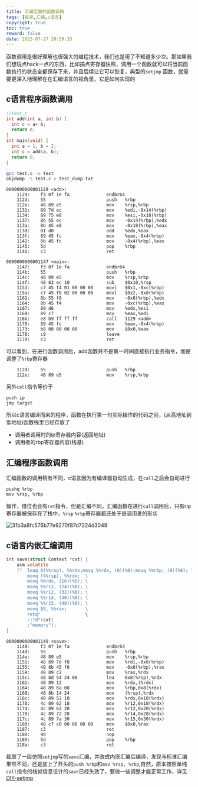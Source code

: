 ```yaml
---
title: 汇编层面的函数调用
tags: [目录,汇编,c语言]
copyright: true
toc: true
reward: false
date: 2023-07-27 20:59:33 
---
```


 函数调用是很好理解也很强大的编程技术，我们也是用了不知道多少次。那如果我们想玩点hack一点的东西，比如搞点寄存器快照，调用一个函数就可以将当前函数执行的状态全都保存下来，并且后续让它可以恢复，典型的`setjmp` 函数，就需要更深入地理解在在汇编语言的视角里，它是如何实现的

<!--more-->

## c语言程序函数调用

```c
//test.c
int add(int a, int b) {
  int c = a+ b;
  return c;
}
int main(void) {
  int a = 1, b = 2;
  int c = add(a, b);
  return 0;
}
```

```bash
gcc test.c -o test
objdump -S test.c > test_dump.txt
```

```asmatmel
0000000000001129 <add>:
    1129:    f3 0f 1e fa              endbr64 
    112d:    55                       push   %rbp
    112e:    48 89 e5                 mov    %rsp,%rbp
    1131:    89 7d ec                 mov    %edi,-0x14(%rbp)
    1134:    89 75 e8                 mov    %esi,-0x18(%rbp)
    1137:    8b 55 ec                 mov    -0x14(%rbp),%edx
    113a:    8b 45 e8                 mov    -0x18(%rbp),%eax
    113d:    01 d0                    add    %edx,%eax
    113f:    89 45 fc                 mov    %eax,-0x4(%rbp)
    1142:    8b 45 fc                 mov    -0x4(%rbp),%eax
    1145:    5d                       pop    %rbp
    1146:    c3                       ret    

0000000000001147 <main>:
    1147:    f3 0f 1e fa              endbr64 
    114b:    55                       push   %rbp
    114c:    48 89 e5                 mov    %rsp,%rbp
    114f:    48 83 ec 10              sub    $0x10,%rsp
    1153:    c7 45 f4 01 00 00 00     movl   $0x1,-0xc(%rbp)
    115a:    c7 45 f8 02 00 00 00     movl   $0x2,-0x8(%rbp)
    1161:    8b 55 f8                 mov    -0x8(%rbp),%edx
    1164:    8b 45 f4                 mov    -0xc(%rbp),%eax
    1167:    89 d6                    mov    %edx,%esi
    1169:    89 c7                    mov    %eax,%edi
    116b:    e8 b9 ff ff ff           call   1129 <add>
    1170:    89 45 fc                 mov    %eax,-0x4(%rbp)
    1173:    b8 00 00 00 00           mov    $0x0,%eax
    1178:    c9                       leave  
    1179:    c3                       ret 
```

可以看到，在进行函数调用后，add函数并不是第一时间直接执行业务指令，而是调整了`%rbp`寄存器

```asmatmel
    112d:    55                       push   %rbp
    112e:    48 89 e5                 mov    %rsp,%rbp
```

另外`call`指令等价于

```asmatmel
push ip
jmp target
```

所以c语言编译而来的程序，函数在执行第一句实际操作的代码之前，(从高地址到低地址)函数栈里已经存放了

- 调用者调用时的ip寄存器内容(返回地址)
- 调用者的rbp寄存器内容(栈基)

## 汇编程序函数调用

汇编函数的调用稍有不同，c语言因为有编译器自动生成，在`call`之后会自动进行

```asmatmel
pushq %rbp
mov %rsp, %rbp
```

操作，借位也会有`ret`指令，但是汇编不同，汇编函数在进行`call`调用后，只有rip寄存器被保存在了栈中，`%rsp` `%rbp`寄存器都还处于是调用者的形状

![31b3a8fc576b77e9270f87d7224d3049](https://cdn.staticaly.com/gh/xiaomo-xty/picturehost@main/img/23/07/27/31b3a8fc576b77e9270f87d7224d3049.jpeg)

## c语言内嵌汇编调用

```c
int save(struct Context *cxt) {
    asm volatile
    ("  leaq 8(%%rsp), %%rdx;movq %%rdx, (0)(%0);movq %%rbp, (8)(%0); \
        movq (%%rsp), %%rdx;  \
        movq %%rdx, (16)(%0); \
        movq %%r12, (24)(%0); \
        movq %%r12, (32)(%0); \
        movq %%r14, (40)(%0); \
        movq %%r15, (48)(%0); \
        movq $0, %%rax;       \
        retq"                 \
        ::"d"(cxt)
        :"memory");
}
```

```asmatmel
0000000000001149 <save>:
    1149:    f3 0f 1e fa              endbr64 
    114d:    55                       push   %rbp
    114e:    48 89 e5                 mov    %rsp,%rbp
    1151:    48 89 7d f8              mov    %rdi,-0x8(%rbp)
    1155:    48 8b 45 f8              mov    -0x8(%rbp),%rax
    1159:    48 89 c2                 mov    %rax,%rdx
    115c:    48 8d 54 24 08           lea    0x8(%rsp),%rdx
    1161:    48 89 12                 mov    %rdx,(%rdx)
    1164:    48 89 6a 08              mov    %rbp,0x8(%rdx)
    1168:    48 8b 14 24              mov    (%rsp),%rdx
    116c:    48 89 52 10              mov    %rdx,0x10(%rdx)
    1170:    4c 89 62 18              mov    %r12,0x18(%rdx)
    1174:    4c 89 62 20              mov    %r12,0x20(%rdx)
    1178:    4c 89 72 28              mov    %r14,0x28(%rdx)
    117c:    4c 89 7a 30              mov    %r15,0x30(%rdx)
    1180:    48 c7 c0 00 00 00 00     mov    $0x0,%rax
    1187:    c3                       ret    
    1188:    90                       nop
    1189:    5d                       pop    %rbp
    118a:    c3                       ret    
```

截取了一段仿照`setjmp`写的`save`汇编，并改成内嵌汇编后编译，发现与标准汇编果然不同，还是加上了开头的`push %rbp`和`mov %rsp, %rbp`,自然，原本按照单纯`call`指令的栈帧信息设计的`save`已经失效了，要做一些调整才能正常工作，详见[DIY-setjmp](https://littlesun.cloud/2023/07/27/DIY-setjmp/)
